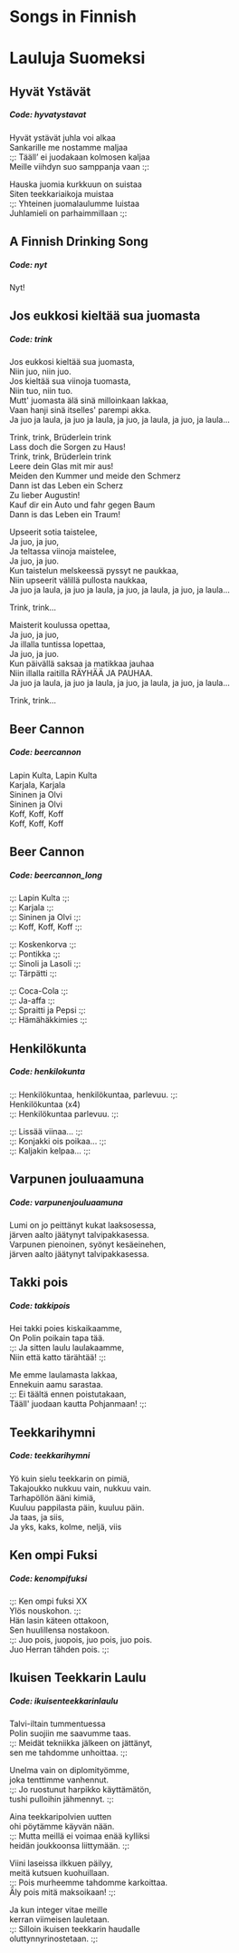 # Songs in Finnish                                                                                                                                                                  
# Lauluja Suomeksi                                                                                                                                                                  
                                                                                                                                                                  
## Hyvät Ystävät  
##### Code: hyvatystavat  
  
Hyvät ystävät juhla voi alkaa  
Sankarille me nostamme maljaa  
:;: Tääll’ ei juodakaan kolmosen kaljaa  
Meille viihdyn suo samppanja vaan :;:  
  
Hauska juomia kurkkuun on suistaa  
Siten teekkariaikoja muistaa  
:;: Yhteinen juomalaulumme luistaa  
Juhlamieli on parhaimmillaan :;:  
  
## A Finnish Drinking Song  
##### Code: nyt  
  
Nyt!  
  
## Jos eukkosi kieltää sua juomasta  
##### Code: trink  
  
Jos eukkosi kieltää sua juomasta,  
Niin juo, niin juo.  
Jos kieltää sua viinoja tuomasta,  
Niin tuo, niin tuo.  
Mutt' juomasta älä sinä milloinkaan lakkaa,  
Vaan hanji sinä itselles' parempi akka.  
Ja juo ja laula, ja juo ja laula, ja juo, ja laula, ja juo, ja laula...  
  
Trink, trink, Brüderlein trink  
Lass doch die Sorgen zu Haus!  
Trink, trink, Brüderlein trink  
Leere dein Glas mit mir aus!  
Meiden den Kummer und meide den Schmerz  
Dann ist das Leben ein Scherz  
Zu lieber Augustin!  
Kauf dir ein Auto und fahr gegen Baum  
Dann is das Leben ein Traum!  
  
Upseerit sotia taistelee,  
Ja juo, ja juo,  
Ja teltassa viinoja maistelee,  
Ja juo, ja juo.  
Kun taistelun melskeessä pyssyt ne paukkaa,  
Niin upseerit välillä pullosta naukkaa,  
Ja juo ja laula, ja juo ja laula, ja juo, ja laula, ja juo, ja laula...  
  
Trink, trink...  
  
Maisterit koulussa opettaa,  
Ja juo, ja juo,  
Ja illalla tuntissa lopettaa,  
Ja juo, ja juo.  
Kun päivällä saksaa ja matikkaa jauhaa  
Niin illalla raitilla RÄYHÄÄ JA PAUHAA.  
Ja juo ja laula, ja juo ja laula, ja juo, ja laula, ja juo, ja laula...  
  
Trink, trink...  
  
## Beer Cannon  
##### Code: beercannon  
  
Lapin Kulta, Lapin Kulta  
Karjala, Karjala  
Sininen ja Olvi  
Sininen ja Olvi  
Koff, Koff, Koff  
Koff, Koff, Koff  
  
## Beer Cannon  
##### Code: beercannon_long  
  
:;: Lapin Kulta :;:  
:;: Karjala :;:  
:;: Sininen ja Olvi :;:  
:;: Koff, Koff, Koff :;:  
  
:;: Koskenkorva :;:  
:;: Pontikka :;:  
:;: Sinoli ja Lasoli :;:  
:;: Tärpätti :;:  
  
:;: Coca-Cola :;:  
:;: Ja-affa :;:  
:;: Spraitti ja Pepsi :;:  
:;: Hämähäkkimies :;:  
  
## Henkilökunta  
##### Code: henkilokunta  
  
:;: Henkilökuntaa, henkilökuntaa, parlevuu. :;:  
Henkilökuntaa (x4)  
:;: Henkilökuntaa parlevuu. :;:  
  
:;: Lissää viinaa... :;:  
:;: Konjakki ois poikaa... :;:  
:;: Kaljakin kelpaa... :;:  
  
## Varpunen jouluaamuna  
##### Code: varpunenjouluaamuna  
  
Lumi on jo peittänyt kukat laaksosessa,  
järven aalto jäätynyt talvipakkasessa.  
Varpunen pienoinen, syönyt kesäeinehen,  
järven aalto jäätynyt talvipakkasessa.  
  
## Takki pois  
##### Code: takkipois  
  
Hei takki poies kiskaikaamme,  
On Polin poikain tapa tää.  
:;: Ja sitten laulu laulakaamme,  
Niin että katto tärähtää! :;:  
  
Me emme laulamasta lakkaa,  
Ennekuin aamu sarastaa.  
:;: Ei täältä ennen poistutakaan,  
Tääll' juodaan kautta Pohjanmaan! :;:  
  
## Teekkarihymni  
##### Code: teekkarihymni  
  
Yö kuin sielu teekkarin on pimiä,  
Takajoukko nukkuu vain, nukkuu vain.  
Tarhapöllön ääni kimiä,  
Kuuluu pappilasta päin, kuuluu päin.  
Ja taas, ja siis,  
Ja yks, kaks, kolme, neljä, viis  
  
## Ken ompi Fuksi  
##### Code: kenompifuksi  
  
:;: Ken ompi fuksi XX  
Ylös nouskohon. :;:  
Hän lasin käteen ottakoon,  
Sen huulillensa nostakoon.  
:;: Juo pois, juopois, juo pois, juo pois.  
Juo Herran tähden pois. :;:  
  
## Ikuisen Teekkarin Laulu  
##### Code: ikuisenteekkarinlaulu  
  
Talvi-iltain tummentuessa  
Polin suojiin me saavumme taas.  
:;: Meidät tekniikka jälkeen on jättänyt,  
sen me tahdomme unhoittaa. :;:  
  
Unelma vain on diplomityömme,  
joka tenttimme vanhennut.  
:;: Jo ruostunut harpikko käyttämätön,  
tushi pulloihin jähmennyt. :;:  
  
Aina teekkaripolvien uutten  
ohi pöytämme käyvän nään.  
:;: Mutta meillä ei voimaa enää kylliksi  
heidän joukkoonsa liittymään. :;:  
  
Viini laseissa ilkkuen päilyy,  
meitä kutsuen kuohuillaan.  
:;: Pois murheemme tahdomme karkoittaa.  
Äly pois mitä maksoikaan! :;:  
  
Ja kun integer vitae meille  
kerran viimeisen lauletaan.  
:;: Silloin ikuisen teekkarin haudalle  
oluttynnyrinostetaan. :;:  
  
